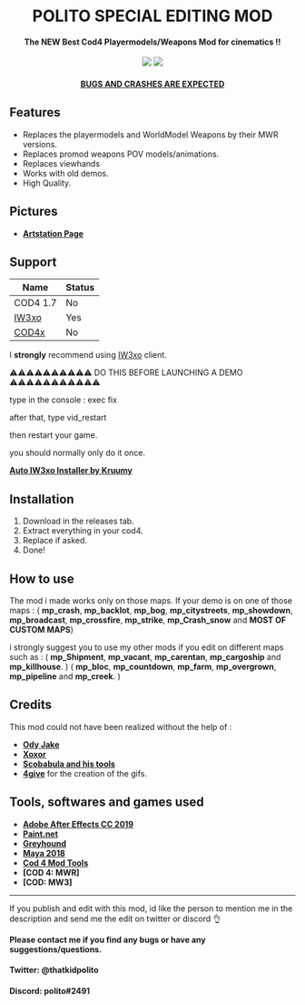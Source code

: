 <h1 align="center">
  <br>
  POLITO SPECIAL EDITING MOD
  <br>
</h1>

<h4 align="center">The NEW Best Cod4 Playermodels/Weapons Mod for cinematics !</a>!</h4>
<div align="center">
  <a href="https://github.com/Politohh/polito_special_mod/releases""><img src="https://img.shields.io/github/downloads/Politohh/MWR_to_IW3/total"></a>
  <a href="https://paypal.me/politoggs"><img src="https://img.shields.io/badge/Donate-Paypal-orange?style=flat-square"></a>
</div>
<p align="center">
</p>
<div align="center">
  <a href="https://github.com/Politohh/IW3_MWR)">
</div>
<h4 align="center">BUGS AND CRASHES ARE EXPECTED</a></h4>

## Features

* Replaces the playermodels and WorldModel Weapons by their MWR versions.
* Replaces promod weapons POV models/animations.
* Replaces viewhands
* Works with old demos.
* High Quality.

 ## Pictures 

  - **[Artstation Page](https://www.artstation.com/artwork/blawbg)**                             
                  
## Support

| Name | Status |
| --- | --- |
| COD4 1.7 | No |
| [IW3xo](https://github.com/xoxor4d/iw3xo-dev) | Yes |
| [COD4x](https://cod4x.ovh/t/releases/24) | No |

I **strongly** recommend using [IW3xo](https://github.com/xoxor4d/iw3xo-dev) client.

⚠️⚠️⚠️⚠️⚠️⚠️⚠️⚠️⚠️⚠️ DO THIS BEFORE LAUNCHING A DEMO ⚠️⚠️⚠️⚠️⚠️⚠️⚠️⚠️⚠️⚠️⚠️

type in the console :
exec fix

after that, type vid_restart

then restart your game.

you should normally only do it once.




**[Auto IW3xo Installer by Kruumy](https://github.com/kruumy/iw3xo-one-click-installer)**



## Installation

1. Download in the releases tab.
2. Extract everything in your cod4.
3. Replace if asked.
4. Done!

## How to use

The mod i made works only on those maps.
If your demo is on one of those maps :
( **mp_crash**, **mp_backlot**, **mp_bog**, **mp_citystreets**, **mp_showdown**, **mp_broadcast**, **mp_crossfire**, **mp_strike**, **mp_Crash_snow** and **MOST OF CUSTOM MAPS**)

i strongly suggest you to use my other mods if you edit on different maps such as :
    ( **mp_Shipment**, **mp_vacant**, **mp_carentan**, **mp_cargoship** and **mp_killhouse**. )
    ( **mp_bloc**, **mp_countdown**, **mp_farm**, **mp_overgrown**, **mp_pipeline** and **mp_creek**. )

  
## Credits

This mod could not have been realized without the help of :
                  
- **[Ody Jake](https://youtube.com/@rawkhardt)**
- **[Xoxor](https://github.com/xoxor4d)**             
- **[Scobabula and his tools](https://github.com/Scobalula)**
- **[4give](https://github.com/datapIan)** for the creation of the gifs.                            
                  
## Tools, softwares and games used
- **[Adobe After Effects CC 2019](https://www.adobe.com/fr/products/aftereffects.html)**
- **[Paint.net](https://www.getpaint.net/)**                  
- **[Greyhound](https://github.com/Scobalula/Greyhound)**
- **[Maya 2018](https://www.autodesk.com/campaigns/maya)**                   
- **[Cod 4 Mod Tools](https://github.com/promod/CoD4-Mod-Tools)**                                   
- **[COD 4: MWR]**
- **[COD: MW3]**

---

If you publish and edit with this mod, id like the person to mention me in the description and send me the edit on twitter or discord 👌

**Please contact me if you find any bugs or have any suggestions/questions.**
#### Twitter: @thatkidpolito
#### Discord: polito#2491

